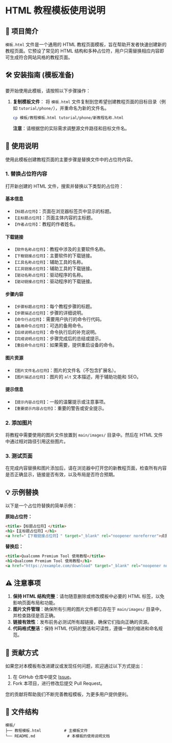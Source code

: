 # HTML 教程模板使用说明

## 📝 项目简介

`模板.html` 文件是一个通用的 HTML 教程页面模板，旨在帮助开发者快速创建新的教程页面。它预设了常见的 HTML 结构和多种占位符，用户只需替换相应内容即可生成符合网站风格的教程页面。

## 🛠️ 安装指南 (模板准备)

要开始使用此模板，请按照以下步骤操作：

1.  **复制模板文件**：
    将 `模板.html` 文件复制到您希望创建教程页面的目标目录（例如 `tutorial/phone/`），并重命名为新的文件名。
    ```bash
    cp 模板/教程模板.html tutorial/phone/新教程名称.html
    ```
    **注意**：请根据您的实际需求调整源文件路径和目标文件名。

## 📖 使用说明

使用此模板创建教程页面的主要步骤是替换文件中的占位符内容。

### 1. 替换占位符内容

打开新创建的 HTML 文件，搜索并替换以下类型的占位符：

#### 基本信息
-   `【标题占位符】`：页面在浏览器标签页中显示的标题。
-   `【主标题占位符】`：页面主体内容的主标题。
-   `【作者占位符】`：教程的作者姓名。

#### 下载链接
-   `【软件名称占位符】`：教程中涉及的主要软件名称。
-   `【下载链接占位符】`：主要软件的下载链接。
-   `【工具名称占位符】`：辅助工具的名称。
-   `【工具链接占位符】`：辅助工具的下载链接。
-   `【驱动名称占位符】`：驱动程序的名称。
-   `【驱动链接占位符】`：驱动程序的下载链接。

#### 步骤内容
-   `【步骤标题占位符】`：每个教程步骤的标题。
-   `【步骤描述占位符】`：步骤的详细说明。
-   `【命令行占位符】`：需要用户执行的命令行代码。
-   `【备用命令占位符】`：可选的备用命令。
-   `【后续说明占位符】`：命令执行后的补充说明。
-   `【完成说明占位符】`：步骤完成后的总结或提示。
-   `【重启命令占位符】`：如果需要，提供重启设备的命令。

#### 图片资源
-   `【图片文件名占位符】`：图片的文件名（不包含扩展名）。
-   `【图片描述占位符】`：图片的 `alt` 文本描述，用于辅助功能和 SEO。

#### 提示信息
-   `【提示内容占位符】`：一般的温馨提示或注意事项。
-   `【重要提示内容占位符】`：重要的警告或安全提示。

### 2. 添加图片

将教程中需要使用的图片文件放置到 `main/images/` 目录中。然后在 HTML 文件中通过相对路径引用这些图片。

### 3. 测试页面

在完成内容替换和图片添加后，请在浏览器中打开您的新教程页面，检查所有内容是否正确显示，链接是否有效，以及布局是否符合预期。

## 💡 示例替换

以下是一个占位符替换的简单示例：

**原始占位符：**
```html
<title>【标题占位符】</title>
<h1>【主标题占位符】</h1>
<a href="【下载链接占位符】" target="_blank" rel="noopener noreferrer">点我下载</a>
```

**替换后：**
```html
<title>Qualcomm Premium Tool 使用教程</title>
<h1>Qualcomm Premium Tool 使用教程</h1>
<a href="https://example.com/download" target="_blank" rel="noopener noreferrer">点我下载</a>
```

## ⚠️ 注意事项

1.  **保持 HTML 结构完整**：请勿随意删除或修改模板中必要的 HTML 标签，以免影响页面布局和功能。
2.  **图片文件管理**：确保所有引用的图片文件都已存在于 `main/images/` 目录中，并检查路径是否正确。
3.  **链接有效性**：发布前务必测试所有超链接，确保它们指向正确的资源。
4.  **代码格式整洁**：保持 HTML 代码的整洁和可读性，遵循一致的缩进和命名规范。

## 🤝 贡献方式

如果您对本模板有改进建议或发现任何问题，欢迎通过以下方式提出：

1.  在 GitHub 仓库中提交 [Issue](https://github.com/Lzee/phone-tool/issues)。
2.  Fork 本项目，进行修改后提交 Pull Request。

您的贡献将帮助我们不断完善教程模板，为更多用户提供便利。

## 📁 文件结构

```
模板/
├── 教程模板.html          # 主模板文件
└── README.md              # 本模板的使用说明文档
```